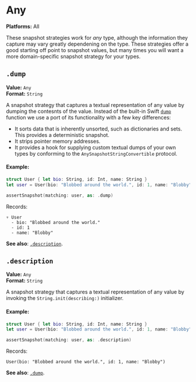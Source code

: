# Any

**Platforms:** All

These snapshot strategies work for _any_ type, although the information they capture may vary greatly dependening on the type. These strategies offer a good starting off point to snapshot values, but many times you will want a more domain-specific snapshot strategy for your types.

## `.dump`

**Value:** `Any`
<br>
**Format:** `String`

A snapshot strategy that captures a textual representation of any value by dumping the contesnts of the value. Instead of the built-in Swift [`dump`](https://developer.apple.com/documentation/swift/1539127-dump) function we use a port of its functionality with a few key differences:

* It sorts data that is inherently unsorted, such as dictionaries and sets. This provides a deterministic snapshot.
* It strips pointer memory addresses.
* It provides a hook for supplying custom textual dumps of your own types by conforming to the `AnySnapshotStringConvertible` protocol.

#### Example:

``` swift
struct User { let bio: String, id: Int, name: String }
let user = User(bio: "Blobbed around the world.", id: 1, name: "Blobby")

assertSnapshot(matching: user, as: .dump)
```

Records:

```
▿ User
  - bio: "Blobbed around the world."
  - id: 1
  - name: "Blobby"
```

**See also**: [`.description`](#description).

## `.description`

**Value:** `Any`
<br>
**Format:** `String`

A snapshot strategy that captures a textual representation of any value by invoking the `String.init(describing:)` initializer.

#### Example:

``` swift
struct User { let bio: String, id: Int, name: String }
let user = User(bio: "Blobbed around the world.", id: 1, name: "Blobby")

assertSnapshot(matching: user, as: .description)
```

Records:

```
User(bio: "Blobbed around the world.", id: 1, name: "Blobby")
```

**See also**: [`.dump`](#dump).
